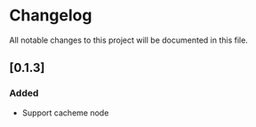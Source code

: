 # Changelog
All notable changes to this project will be documented in this file.

## [0.1.3]
### Added
- Support cacheme node
